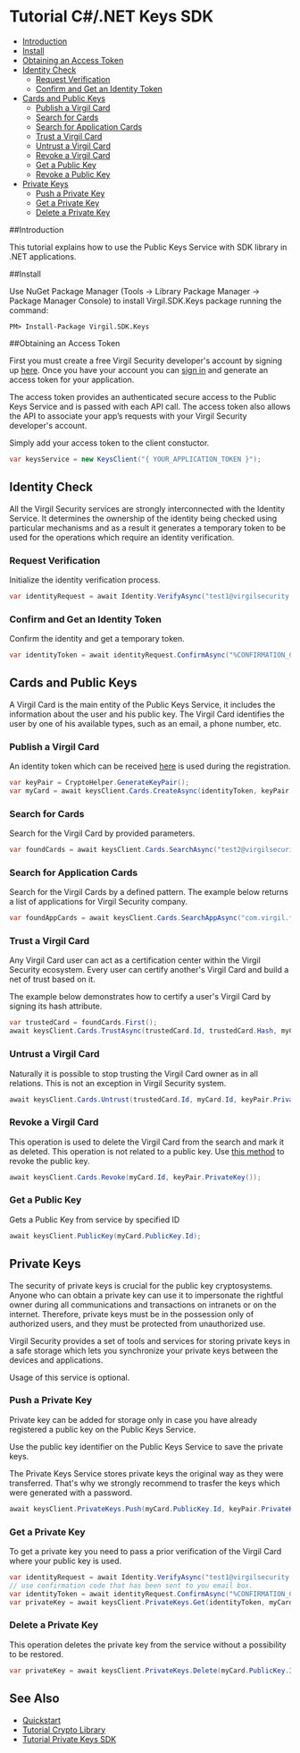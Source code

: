 # Tutorial C#/.NET Keys SDK 

- [Introduction](#introduction)
- [Install](#install)
- [Obtaining an Access Token](#obtaining-an-access-token)
- [Identity Check](#identity-check)
  - [Request Verification](#request-verification)
  - [Confirm and Get an Identity Token](#confirm-and-get-an-identity-token)
- [Cards and Public Keys](#cards-and-public-keys)
  - [Publish a Virgil Card](#publish-a-virgil-card)
  - [Search for Cards](#search-for-cards)
  - [Search for Application Cards](#search-for-application-cards)
  - [Trust a Virgil Card](#trust-a-virgil-card)
  - [Untrust a Virgil Card](#untrust-a-virgil-card)
  - [Revoke a Virgil Card](#revoke-a-virgil-card)
  - [Get a Public Key](#get-a-public-key)
  - [Revoke a Public Key](#revoke-a-public-key)
- [Private Keys](#private-keys)
  - [Push a Private Key](#push-a-private-key)
  - [Get a Private Key](#get-a-private-key)
  - [Delete a Private Key](#delete-a-private-key)

##Introduction

This tutorial explains how to use the Public Keys Service with SDK library in .NET applications. 

##Install

Use NuGet Package Manager (Tools -> Library Package Manager -> Package Manager Console) to install Virgil.SDK.Keys package running the command:

```
PM> Install-Package Virgil.SDK.Keys
```

##Obtaining an Access Token

First you must create a free Virgil Security developer's account by signing up [here](https://virgilsecurity.com/account/signup). Once you have your account you can [sign in](https://virgilsecurity.com/account/signin) and generate an access token for your application.

The access token provides an authenticated secure access to the Public Keys Service and is passed with each API call. The access token also allows the API to associate your app’s requests with your Virgil Security developer's account.

Simply add your access token to the client constuctor.

```csharp
var keysService = new KeysClient("{ YOUR_APPLICATION_TOKEN }");
``` 

## Identity Check

All the Virgil Security services are strongly interconnected with the Identity Service. It determines the ownership of the identity being checked using particular mechanisms and as a result it generates a temporary token to be used for the operations which require an identity verification. 

### Request Verification

Initialize the identity verification process.

```csharp
var identityRequest = await Identity.VerifyAsync("test1@virgilsecurity.com", IdentityType.Email);
```

### Confirm and Get an Identity Token

Confirm the identity and get a temporary token.

```csharp
var identityToken = await identityRequest.ConfirmAsync("%CONFIRMATION_CODE%");
```

## Cards and Public Keys

A Virgil Card is the main entity of the Public Keys Service, it includes the information about the user and his public key. The Virgil Card identifies the user by one of his available types, such as an email, a phone number, etc.

### Publish a Virgil Card

An identity token which can be received [here](#identity-check) is used during the registration.

```csharp
var keyPair = CryptoHelper.GenerateKeyPair();
var myCard = await keysClient.Cards.CreateAsync(identityToken, keyPair.PublicKey(), keyPair.PrivateKey());
```

### Search for Cards

Search for the Virgil Card by provided parameters.

```csharp
var foundCards = await keysClient.Cards.SearchAsync("test2@virgilsecurity.com", IdentityType.Email);
```

### Search for Application Cards

Search for the Virgil Cards by a defined pattern. The example below returns a list of applications for Virgil Security company.

```csharp
var foundAppCards = await keysClient.Cards.SearchAppAsync("com.virgil.*");
```

### Trust a Virgil Card

Any Virgil Card user can act as a certification center within the Virgil Security ecosystem. Every user can certify another's Virgil Card and build a net of trust based on it.

The example below demonstrates how to certify a user's Virgil Card by signing its hash attribute. 

<!--В рамках экосистемы Virgil Security любой пользователь карты может выступать в качестве центра сертификации. Каждый пользователь может заверить карту другого, и построить на основе этого сеть доверия. 
В приведенном примере ниже показанно как заверить карту пользователя, путем подписи ее hash атирибута.  -->
 
```csharp
var trustedCard = foundCards.First();
await keysClient.Cards.TrustAsync(trustedCard.Id, trustedCard.Hash, myCard.Id, keyPair.PrivateKey());
```

### Untrust a Virgil Card

Naturally it is possible to stop trusting the Virgil Card owner as in all relations. This is not an exception in Virgil Security system.

```csharp
await keysClient.Cards.Untrust(trustedCard.Id, myCard.Id, keyPair.PrivateKey());
```
### Revoke a Virgil Card

This operation is used to delete the Virgil Card from the search and mark it as deleted. This operation is not related to a public key. Use [this method](#revoke-public-key) to revoke the public key.

```csharp
await keysClient.Cards.Revoke(myCard.Id, keyPair.PrivateKey());
```

### Get a Public Key
Gets a Public Key from service by specified ID

```csharp
await keysClient.PublicKey(myCard.PublicKey.Id);
```

## Private Keys

The security of private keys is crucial for the public key cryptosystems. Anyone who can obtain a private key can use it to impersonate the rightful owner during all communications and transactions on intranets or on the internet. Therefore, private keys must be in the possession only of authorized users, and they must be protected from unauthorized use.

Virgil Security provides a set of tools and services for storing private keys in a safe storage which lets you synchronize your private keys between the devices and applications.

Usage of this service is optional.

### Push a Private Key

Private key can be added for storage only in case you have already registered a public key on the Public Keys Service.

Use the public key identifier on the Public Keys Service to save the private keys. 

The Private Keys Service stores private keys the original way as they were transferred. That's why we strongly recommend to trasfer the keys which were generated with a password.

```csharp
await keysClient.PrivateKeys.Push(myCard.PublicKey.Id, keyPair.PrivateKey());
```

### Get a Private Key

To get a private key you need to pass a prior verification of the Virgil Card where your public key is used.
  
```csharp
var identityRequest = await Identity.VerifyAsync("test1@virgilsecurity.com", IdentityType.Email);
// use confirmation code that has been sent to you email box.
var identityToken = await identityRequest.ConfirmAsync("%CONFIRMATION_CODE%");
var privateKey = await keysClient.PrivateKeys.Get(identityToken, myCard.PublicKey.Id);
```

### Delete a Private Key

This operation deletes the private key from the service without a possibility to be restored. 
  
```csharp
var privateKey = await keysClient.PrivateKeys.Delete(myCard.PublicKey.Id, keyPair.PrivateKey());
```

## See Also

* [Quickstart](quickstart.md)
* [Tutorial Crypto Library](crypto.md)
* [Tutorial Private Keys SDK](private-keys.md)

